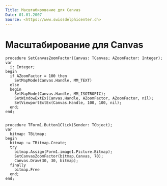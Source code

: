 ```yaml
---
Title: Масштабирование для Canvas
Date: 01.01.2007
Source: <https://www.swissdelphicenter.ch>
---
```



Масштабирование для Canvas
==========================

    procedure SetCanvasZoomFactor(Canvas: TCanvas; AZoomFactor: Integer);
    var
      i: Integer;
    begin
      if AZoomFactor = 100 then
        SetMapMode(Canvas.Handle, MM_TEXT)
      else
      begin
        SetMapMode(Canvas.Handle, MM_ISOTROPIC);
        SetWindowExtEx(Canvas.Handle, AZoomFactor, AZoomFactor, nil);
        SetViewportExtEx(Canvas.Handle, 100, 100, nil);
      end;
    end;
    
    
    procedure TForm1.Button1Click(Sender: TObject);
    var
      bitmap: TBitmap;
    begin
      bitmap := TBitmap.Create;
      try
        bitmap.Assign(Form1.image1.Picture.Bitmap);
        SetCanvasZoomFactor(bitmap.Canvas, 70);
        Canvas.Draw(30, 30, bitmap);
      finally
        bitmap.Free
      end;
    end;

